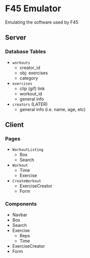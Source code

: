 # F45 Emulator
Emulating the software used by F45

## Server
### Database Tables 
- `workouts`
    - creator_id 
    - obj: exercises
    - category 
- `exercises`
    - clip (gif) link
    - workout_id
    - general info
- `creators` (LATER)
    - general info (i.e. name, age, etc)

## Client 
### Pages
- `WorkoutListing`
    - Box
    - Search 
- `Workout`
    - Time
    - Exercise 
- `CreateWorkout`
    - ExerciseCreator
    - Form

### Components
- Navbar
- Box
- Search 
- Exercise 
    - Reps
    - Time
- ExerciseCreator
- Form


